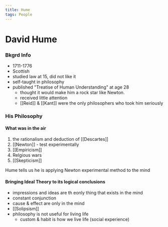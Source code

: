 ```yaml
---
title: Hume
tags: People
---
```

# David Hume

### Bkgrd Info
- 1711-1776
- Scottish
- studied law at 15, did not like it
- self-taught in philosophy
- published "Treatise of Human Understanding" at age 28
	- thought it would make him a rock star like Newton.
	- received little attention
	- [[Reid]] & [[Kant]] were the only philosophers who took him seriously



### His Philosophy
#### What was in the air
1. the rationalism and deduction of [[Descartes]]
2. [[Newton]] - test experimentally
3. [[Empiricism]]
4. Relgious wars
5. [[Skepticism]]

Hume tells us he is applying Newton experimental method to the mind


#### Bringing Ideal Theory to its logical conclusions
- impressions and ideas are th eonly thing that exists in the mind
- constant conjunction
- cause & effect are only in the mind
- [[Solipsism]]
- philosophy is not useful for living life
	- custom & habit is how we live life (social experience)